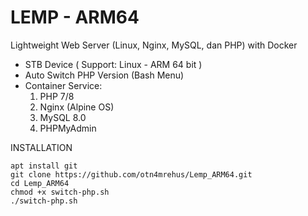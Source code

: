 # LEMP - ARM64
Lightweight Web Server (Linux, Nginx, MySQL, dan PHP) with Docker
- STB Device
  ( Support: Linux - ARM 64 bit )
- Auto Switch PHP Version (Bash Menu)
- Container Service:
  1. PHP 7/8
  2. Nginx (Alpine OS)
  3. MySQL 8.0
  4. PHPMyAdmin

INSTALLATION
```
apt install git
git clone https://github.com/otn4mrehus/Lemp_ARM64.git
cd Lemp_ARM64
chmod +x switch-php.sh
./switch-php.sh
````
 
